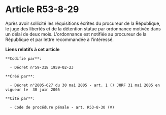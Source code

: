 # Article R53-8-29

Après avoir sollicité les réquisitions écrites du procureur de la République, le juge des libertés et de la détention statue
par ordonnance motivée dans un délai de deux mois. L'ordonnance est notifiée au procureur de la République et par lettre
recommandée à l'intéressé.

**Liens relatifs à cet article**

	**Codifié par**:

	  - Décret n°59-318 1959-02-23

	**Créé par**:

	  - Décret n°2005-627 du 30 mai 2005 - art. 1 () JORF 31 mai 2005 en vigueur le  30 juin 2005

	**Cité par**:

	  - Code de procédure pénale - art. R53-8-30 (V)
